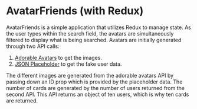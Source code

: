 # AvatarFriends (with Redux)

AvatarFriends is a simple application that utilizes Redux to manage state. As the user types within the search field, the avatars are simultaneously filtered to display what is being searched. Avatars are initially generated through two API calls:

1. [Adorable Avatars](http://avatars.adorable.io/) to get the images.
2. [JSON Placeholder](https://jsonplaceholder.typicode.com/) to get the fake user data.

The different images are generated from the adorable avatars API by passing down an ID prop which is provided by the placeholder data. The number of cards are generated by the number of users returned from the second API. This API returns an object of ten users, which is why ten cards are returned.
